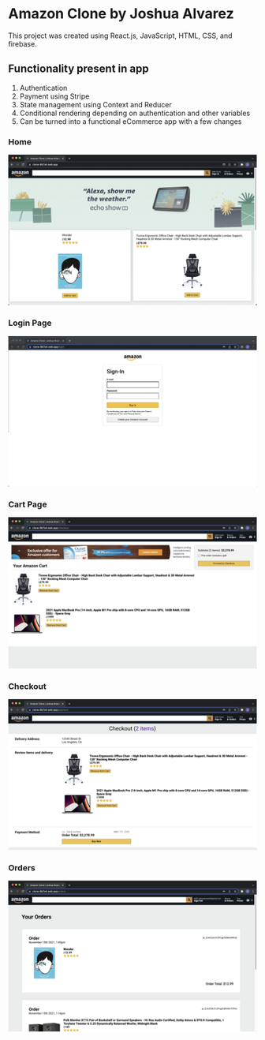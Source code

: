 # Amazon Clone by Joshua Alvarez

This project was created using React.js, JavaScript, HTML, CSS, and firebase.

## Functionality present in app

1. Authentication
1. Payment using Stripe
1. State management using Context and Reducer
1. Conditional rendering depending on authentication and other variables
1. Can be turned into a functional eCommerce app with a few changes

### Home

![Home](/src/images/screenshot1.png)

### Login Page

![Login](/src/images/screenshot2.png)

### Cart Page

![Cart](/src/images/screenshot3.png)

### Checkout

![Checkout](/src/images/screenshot4.png)

### Orders

![Orders](/src/images/screenshot5.png)
